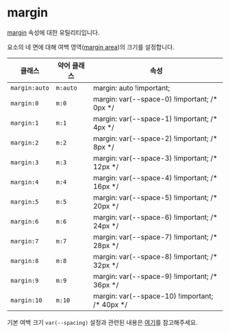 # margin

[margin](https://developer.mozilla.org/en-US/docs/Web/CSS/margin) 속성에 대한 유틸리티입니다.

요소의 네 면에 대해 여백 영역([margin area](https://developer.mozilla.org/en-US/docs/Web/CSS/CSS_box_model/Introduction_to_the_CSS_box_model#margin_area))의 크기를 설정합니다.

<table>
  <thead>
    <tr>
      <th scope="col">클래스</th>
      <th scope="col">약어 클래스</th>
      <th scope="col">속성</th>
    </tr>
  </thead>
  <tbody>
<tr>
  <td><code>margin:auto</code></td>
  <td><code>m:auto</code></td>
  <td><span class="code">margin: auto !important;</span></td>
</tr>

<tr>
  <td><code>margin:0</code></td>
  <td><code>m:0</code></td>
  <td><span class="code">margin: var(--space-0) !important;</span> <span class="c:weak">/* 0px */</span></td>
</tr>

<tr>
  <td><code>margin:1</code></td>
  <td><code>m:1</code></td>
  <td><span class="code">margin: var(--space-1) !important;</span> <span class="c:weak">/* 4px */</span></td>
</tr>

<tr>
  <td><code>margin:2</code></td>
  <td><code>m:2</code></td>
  <td><span class="code">margin: var(--space-2) !important;</span> <span class="c:weak">/* 8px */</span></td>
</tr>

<tr>
  <td><code>margin:3</code></td>
  <td><code>m:3</code></td>
  <td><span class="code">margin: var(--space-3) !important;</span> <span class="c:weak">/* 12px */</span></td>
</tr>

<tr>
  <td><code>margin:4</code></td>
  <td><code>m:4</code></td>
  <td><span class="code">margin: var(--space-4) !important;</span> <span class="c:weak">/* 16px */</span></td>
</tr>

<tr>
  <td><code>margin:5</code></td>
  <td><code>m:5</code></td>
  <td><span class="code">margin: var(--space-5) !important;</span> <span class="c:weak">/* 20px */</span></td>
</tr>

<tr>
  <td><code>margin:6</code></td>
  <td><code>m:6</code></td>
  <td><span class="code">margin: var(--space-6) !important;</span> <span class="c:weak">/* 24px */</span></td>
</tr>

<tr>
  <td><code>margin:7</code></td>
  <td><code>m:7</code></td>
  <td><span class="code">margin: var(--space-7) !important;</span> <span class="c:weak">/* 28px */</span></td>
</tr>

<tr>
  <td><code>margin:8</code></td>
  <td><code>m:8</code></td>
  <td><span class="code">margin: var(--space-8) !important;</span> <span class="c:weak">/* 32px */</span></td>
</tr>

<tr>
  <td><code>margin:9</code></td>
  <td><code>m:9</code></td>
  <td><span class="code">margin: var(--space-9) !important;</span> <span class="c:weak">/* 36px */</span></td>
</tr>

<tr>
  <td><code>margin:10</code></td>
  <td><code>m:10</code></td>
  <td><span class="code">margin: var(--space-10) !important;</span> <span class="c:weak">/* 40px */</span></td>
</tr>

  </tbody>

</table>

기본 여백 크기 `var(--spacing)` 설정과 관련된 내용은 [여기](/guide/css-variable-list.html#gap)를 참고해주세요.
